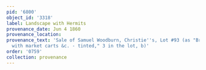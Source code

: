 ```yaml
---
pid: '6800'
object_id: '3318'
label: Landscape with Hermits
provenance_date: Jun 4 1860
provenance_location:
provenance_text: 'Sale of Samuel Woodburn, Christie''s, Lot #93 (as "Brueghel - Landscapes,
  with market carts &c. - tinted," 3 in the lot, b)'
order: '0759'
collection: provenance
---
```

